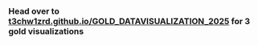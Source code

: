 ### Head over to [t3chw1zrd.github.io/GOLD_DATAVISUALIZATION_2025](https://t3chw1zrd.github.io/GOLD_DATAVISUALIZATION_2025) for 3 gold visualizations
